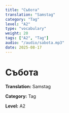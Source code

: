 ```yaml
---
title: "Събота"
translation: "Samstag"
category: "Tag"
level: "A2"
type: "vocabulary"
weight: 20
tags: ["A2", "Tag"]
audio: "/audio/sabota.mp3"
date: 2025-08-17
---
```


# Събота

**Translation:** Samstag

**Category:** Tag

**Level:** A2

